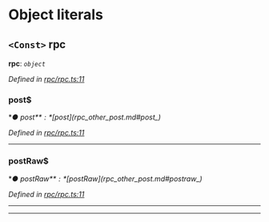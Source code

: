 

# Object literals

<a id="rpc"></a>

## `<Const>` rpc

**rpc**: *`object`*

*Defined in [rpc/rpc.ts:11](https://github.com/paritytech/js-libs/blob/87b4d1f/packages/light.js/src/rpc/rpc.ts#L11)*

<a id="rpc.post_"></a>

###  post$

**● post$**: *[post$](_rpc_other_post_.md#post_)*

*Defined in [rpc/rpc.ts:11](https://github.com/paritytech/js-libs/blob/87b4d1f/packages/light.js/src/rpc/rpc.ts#L11)*

___
<a id="rpc.postraw_"></a>

###  postRaw$

**● postRaw$**: *[postRaw$](_rpc_other_post_.md#postraw_)*

*Defined in [rpc/rpc.ts:11](https://github.com/paritytech/js-libs/blob/87b4d1f/packages/light.js/src/rpc/rpc.ts#L11)*

___

___

